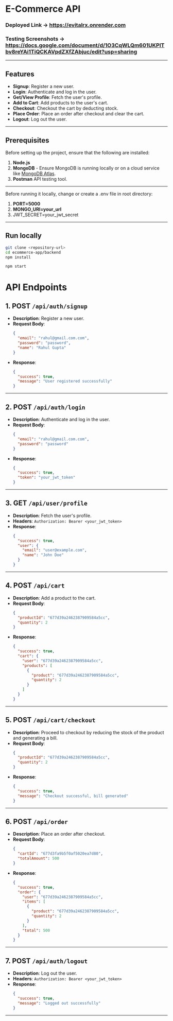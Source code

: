 # E-Commerce API

### Deployed Link -> https://evitalrx.onrender.com
### Testing Screenshots -> https://docs.google.com/document/d/1O3CqWLQm601UKPITbv8reYAi1TiQCKAVpdZXfZAbjuc/edit?usp=sharing
---

## Features

- **Signup**: Register a new user.
- **Login**: Authenticate and log in the user.
- **Get/View Profile**: Fetch the user's profile.
- **Add to Cart**: Add products to the user's cart.
- **Checkout**: Checkout the cart by deducting stock.
- **Place Order**: Place an order after checkout and clear the cart.
- **Logout**: Log out the user.

---

## Prerequisites

Before setting up the project, ensure that the following are installed:

1. **Node.js** 
2. **MongoDB** - Ensure MongoDB is running locally or on a cloud service like [MongoDB Atlas](https://www.mongodb.com/cloud/atlas).
3. **Postman** API testing tool.

---
Before running it locally, change or create a .env file in root directory:

1. **PORT=5000** 
2. **MONGO_URI=your_url** 
3. JWT_SECRET=your_jwt_secret
---
## Run locally 
```bash
git clone <repository-url>
cd ecommerce-app/backend
npm install

npm start
````


# API Endpoints

## 1. **POST** `/api/auth/signup`
- **Description**: Register a new user.
- **Request Body**:
    ```json
    {
      "email": "rahul@gmail.com.com",
      "password": "password",
      "name": "Rahul Gupta"
    }
    ```
- **Response**:
    ```json
    {
      "success": true,
      "message": "User registered successfully"
    }
    ```

---

## 2. **POST** `/api/auth/login`
- **Description**: Authenticate and log in the user.
- **Request Body**:
    ```json
    {
      "email": "rahul@gmail.com.com",
      "password": "password"
    }
    ```
- **Response**:
    ```json
    {
      "success": true,
      "token": "your_jwt_token"
    }
    ```

---

## 3. **GET** `/api/user/profile`
- **Description**: Fetch the user's profile.
- **Headers**: `Authorization: Bearer <your_jwt_token>`
- **Response**:
    ```json
    {
      "success": true,
      "user": {
        "email": "user@example.com",
        "name": "John Doe"
      }
    }
    ```

---

## 4. **POST** `/api/cart`
- **Description**: Add a product to the cart.
- **Request Body**:
    ```json
    {
      "productId": "677d39a2462387909584a5cc",
      "quantity": 2
    }
    ```
- **Response**:
    ```json
    {
      "success": true,
      "cart": {
        "user": "677d39a2462387909584a5cc",
        "products": [
          {
            "product": "677d39a2462387909584a5cc",
            "quantity": 2
          }
        ]
      }
    }
    ```

---

## 5. **POST** `/api/cart/checkout`
- **Description**: Proceed to checkout by reducing the stock of the product and generating a bill.
- **Request Body**:
    ```json
    {
      "productId": "677d39a2462387909584a5cc",
      "quantity": 2
    }
    ```
- **Response**:
    ```json
    {
      "success": true,
      "message": "Checkout successful, bill generated"
    }
    ```

---

## 6. **POST** `/api/order`
- **Description**: Place an order after checkout.
- **Request Body**:
    ```json
    {
      "cartId": "677d3fa9b5f0af5020ea7d80",
      "totalAmount": 500
    }
    ```
- **Response**:
    ```json
    {
      "success": true,
      "order": {
        "user": "677d39a2462387909584a5cc",
        "items": [
          {
            "product": "677d39a2462387909584a5cc",
            "quantity": 2
          }
        ],
        "total": 500
      }
    }
    ```

---

## 7. **POST** `/api/auth/logout`
- **Description**: Log out the user.
- **Headers**: `Authorization: Bearer <your_jwt_token>`
- **Response**:
    ```json
    {
      "success": true,
      "message": "Logged out successfully"
    }
    ```

---



